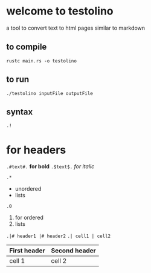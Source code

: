# welcome to testolino
a tool to convert text to html pages similar to markdown

## to compile 
`rustc main.rs -o testolino`

## to run 
`./testolino inputFile outputFile`

## syntax
`.!`
# for headers

`.#text#.` **for bold**
`.$text$.` *for italic*

`.*`
* unordered
* lists

`.0`
1. for ordered
1. lists

`.|# header1 |# header2`
`.| cell1 | cell2`

First header | Second header
------------ | -------------
cell 1 | cell 2
